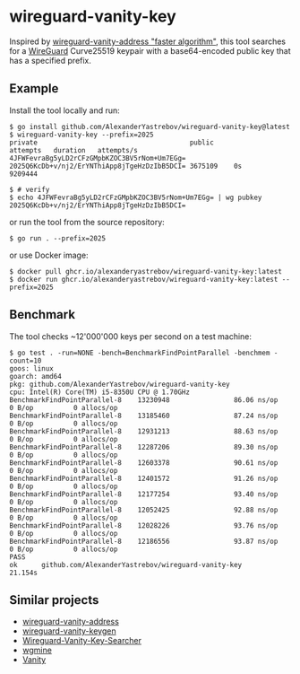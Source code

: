 # wireguard-vanity-key

Inspired by [wireguard-vanity-address "faster algorithm"](https://github.com/warner/wireguard-vanity-address/pull/15),
this tool searches for a [WireGuard](https://www.wireguard.com/) Curve25519 keypair
with a base64-encoded public key that has a specified prefix.

## Example

Install the tool locally and run:
```console
$ go install github.com/AlexanderYastrebov/wireguard-vanity-key@latest
$ wireguard-vanity-key --prefix=2025
private                                      public                                       attempts   duration   attempts/s
4JFWFevraBg5yLD2rCFzGMpbKZOC3BV5rNom+Um7EGg= 2025Q6KcDb+v/nj2/ErYNThiApp8jTgeHzDzIbB5DCI= 3675109    0s         9209444

$ # verify
$ echo 4JFWFevraBg5yLD2rCFzGMpbKZOC3BV5rNom+Um7EGg= | wg pubkey 
2025Q6KcDb+v/nj2/ErYNThiApp8jTgeHzDzIbB5DCI=
```

or run the tool from the source repository:
```console
$ go run . --prefix=2025
```

or use Docker image:
```console
$ docker pull ghcr.io/alexanderyastrebov/wireguard-vanity-key:latest
$ docker run ghcr.io/alexanderyastrebov/wireguard-vanity-key:latest --prefix=2025
```

## Benchmark

The tool checks ~12'000'000 keys per second on a test machine:

```console
$ go test . -run=NONE -bench=BenchmarkFindPointParallel -benchmem -count=10
goos: linux
goarch: amd64
pkg: github.com/AlexanderYastrebov/wireguard-vanity-key
cpu: Intel(R) Core(TM) i5-8350U CPU @ 1.70GHz
BenchmarkFindPointParallel-8    13230948                86.06 ns/op            0 B/op          0 allocs/op
BenchmarkFindPointParallel-8    13185460                87.24 ns/op            0 B/op          0 allocs/op
BenchmarkFindPointParallel-8    12931213                88.63 ns/op            0 B/op          0 allocs/op
BenchmarkFindPointParallel-8    12287206                89.30 ns/op            0 B/op          0 allocs/op
BenchmarkFindPointParallel-8    12603378                90.61 ns/op            0 B/op          0 allocs/op
BenchmarkFindPointParallel-8    12401572                91.26 ns/op            0 B/op          0 allocs/op
BenchmarkFindPointParallel-8    12177254                93.40 ns/op            0 B/op          0 allocs/op
BenchmarkFindPointParallel-8    12052425                92.88 ns/op            0 B/op          0 allocs/op
BenchmarkFindPointParallel-8    12028226                93.76 ns/op            0 B/op          0 allocs/op
BenchmarkFindPointParallel-8    12186556                93.87 ns/op            0 B/op          0 allocs/op
PASS
ok      github.com/AlexanderYastrebov/wireguard-vanity-key      21.154s
```

## Similar projects

* [wireguard-vanity-address](https://github.com/warner/wireguard-vanity-address)
* [wireguard-vanity-keygen](https://github.com/axllent/wireguard-vanity-keygen)
* [Wireguard-Vanity-Key-Searcher](https://github.com/volleybus/Wireguard-Vanity-Key-Searcher)
* [wgmine](https://github.com/thatsed/wgmine)
* [Vanity](https://github.com/samuel-lucas6/Vanity)
